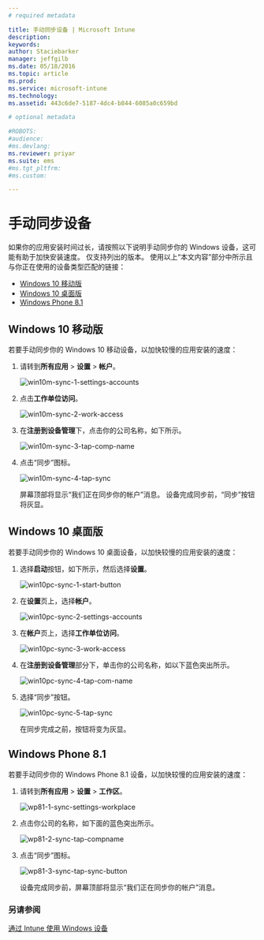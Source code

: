 ```yaml
---
# required metadata

title: 手动同步设备 | Microsoft Intune
description:
keywords:
author: Staciebarker
manager: jeffgilb
ms.date: 05/18/2016
ms.topic: article
ms.prod:
ms.service: microsoft-intune
ms.technology:
ms.assetid: 443c6de7-5187-4dc4-b844-6085a0c659bd

# optional metadata

#ROBOTS:
#audience:
#ms.devlang:
ms.reviewer: priyar
ms.suite: ems
#ms.tgt_pltfrm:
#ms.custom:

---
```



# 手动同步设备
如果你的应用安装时间过长，请按照以下说明手动同步你的 Windows 设备，这可能有助于加快安装速度。 仅支持列出的版本。 使用以上“本文内容”部分中所示且与你正在使用的设备类型匹配的链接：

* [Windows 10 移动版](#windows-10-mobile)
* [Windows 10 桌面版](#windows-10-desktop)
* [Windows Phone 8.1](#windows-phone-8-1)


## Windows 10 移动版
若要手动同步你的 Windows 10 移动设备，以加快较慢的应用安装的速度：

1. 请转到**所有应用**  >  **设置**  >  **帐户**。

    ![win10m-sync-1-settings-accounts](./media/win10m-sync-1-settings-accounts.png)
    
2. 点击**工作单位访问**。

    ![win10m-sync-2-work-access](./media/win10m-sync-2-work-access.png)
    
3. 在**注册到设备管理**下，点击你的公司名称，如下所示。

    ![win10m-sync-3-tap-comp-name](./media/win10m-sync-3-tap-comp-name.png)
    
4. 点击“同步”图标。

    ![win10m-sync-4-tap-sync](./media/win10m-sync-4-tap-sync.png)
    
    屏幕顶部将显示“我们正在同步你的帐户”消息。 设备完成同步前，“同步”按钮将灰显。

## Windows 10 桌面版
若要手动同步你的 Windows 10 桌面设备，以加快较慢的应用安装的速度：

1. 选择**启动**按钮，如下所示，然后选择**设置**。

    ![win10pc-sync-1-start-button](./media/win10pc-sync-1-start-button.png)
    
2. 在**设置**页上，选择**帐户**。
 
    ![win10pc-sync-2-settings-accounts](./media/win10pc-sync-2-settings-accounts.png)
    
3. 在**帐户**页上，选择**工作单位访问**。
    
    ![win10pc-sync-3-work-access](./media/win10pc-sync-3-work-access.png)
    
4. 在**注册到设备管理**部分下，单击你的公司名称，如以下蓝色突出所示。
    
    ![win10pc-sync-4-tap-com-name](./media/win10pc-sync-4-tap-com-name.png)
   
5. 选择“同步”按钮。
    
    ![win10pc-sync-5-tap-sync](./media/win10pc-sync-5-tap-sync.png)
   
   在同步完成之前，按钮将变为灰显。

## Windows Phone 8.1
若要手动同步你的 Windows Phone 8.1 设备，以加快较慢的应用安装的速度：

1. 请转到**所有应用**  >  **设置**  >  **工作区**。

    ![wp81-1-sync-settings-workplace](./media/wp81-1-sync-settings-workplace.png)
    
2. 点击你公司的名称，如下面的蓝色突出所示。

    ![wp81-2-sync-tap-compname](./media/wp81-2-sync-tap-compname.png)
   
3. 点击“同步”图标。

    ![wp81-3-sync-tap-sync-button](./media/wp81-3-sync-tap-sync-button.png)
    
   设备完成同步前，屏幕顶部将显示“我们正在同步你的帐户”消息。


### 另请参阅
[通过 Intune 使用 Windows 设备](using-your-windows-device-with-intune.md)


<!--HONumber=Jun16_HO1-->


